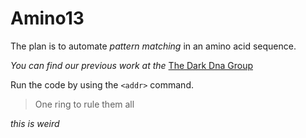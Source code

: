 # Amino13

The plan is to automate *pattern matching* in an amino acid sequence.

_You can find our previous work at the_ [The Dark Dna Group](http://darkdna.gr)

Run the code by using the `<addr>` command.

> One ring to rule them all

_this is weird_



